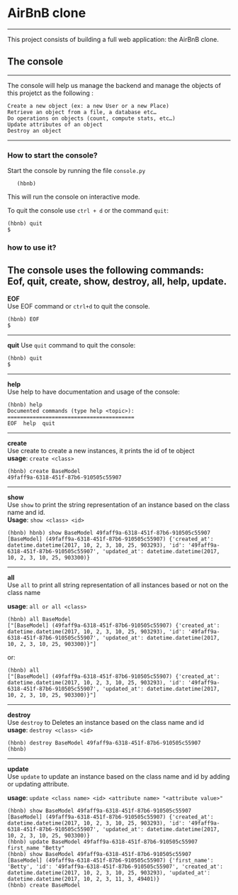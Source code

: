 # AirBnB clone
------------------------------------------------------------
This project consists of building a full web application: the AirBnB clone.  
## The console  
----------------------------------------------------------------
The console will help us manage the backend and manage the objects of this projetct as the following :  

    Create a new object (ex: a new User or a new Place)  
    Retrieve an object from a file, a database etc…  
    Do operations on objects (count, compute stats, etc…)  
    Update attributes of an object  
    Destroy an object  

----------------------------------------------------------------
### How to start the console?  
Start the console by running the file `console.py`  
```$ ./console.py
   (hbnb)
   ```
This will run the console on interactive mode.  

To quit the console use `ctrl + d` or the command `quit`:  
```
(hbnb) quit
$
```
### how to use it?

The console uses the following commands:  
Eof, quit, create, show, destroy, all, help, update.
--------------------------------------------------
**EOF**  
Use EOF command or `ctrl+d` to quit the console.  
```
(hbnb) EOF
$
```
---------------------------------------------------------
**quit**
Use `quit` command to quit the console:  

```
(hbnb) quit
$
```
------------------------------------------------------------
**help**  
Use help to have documentation and usage of the console:  

```
(hbnb) help
Documented commands (type help <topic>):
========================================
EOF  help  quit
```
---------------------------------------------------------------
**create**  
Use create to create a new instances, it prints the id of te object  
**usage**: `create <class>`  
```
(hbnb) create BaseModel
49faff9a-6318-451f-87b6-910505c55907
```
---------------------------------------------------------------
**show**  
Use `show` to print the string representation of an instance based on the class name and id.  
**Usage**: `show <class> <id>`  
```
(hbnb) hbnb) show BaseModel 49faff9a-6318-451f-87b6-910505c55907
[BaseModel] (49faff9a-6318-451f-87b6-910505c55907) {'created_at': datetime.datetime(2017, 10, 2, 3, 10, 25, 903293), 'id': '49faff9a-6318-451f-87b6-910505c55907', 'updated_at': datetime.datetime(2017, 10, 2, 3, 10, 25, 903300)}
```
--------------------------------------------------
**all**  
Use `all` to print all string representation of all instances based or not on the class name  

**usage**: `all or all <class>`  
```
(hbnb) all BaseModel
["[BaseModel] (49faff9a-6318-451f-87b6-910505c55907) {'created_at': datetime.datetime(2017, 10, 2, 3, 10, 25, 903293), 'id': '49faff9a-6318-451f-87b6-910505c55907', 'updated_at': datetime.datetime(2017, 10, 2, 3, 10, 25, 903300)}"]
```
or:  
```
(hbnb) all
["[BaseModel] (49faff9a-6318-451f-87b6-910505c55907) {'created_at': datetime.datetime(2017, 10, 2, 3, 10, 25, 903293), 'id': '49faff9a-6318-451f-87b6-910505c55907', 'updated_at': datetime.datetime(2017, 10, 2, 3, 10, 25, 903300)}"]
```
---------------------------------------------------
**destroy**  
Use `destroy` to Deletes an instance based on the class name and id  
**usage**: `destroy <class> <id>`  
```
(hbnb) destroy BaseModel 49faff9a-6318-451f-87b6-910505c55907
(hbnb)
```
-----------------------------------------------------
**update**  
Use `update` to update an instance based on the class name and id by adding or updating attribute.  

**usage**: `update <class name> <id> <attribute name> "<attribute value>"  `
```
(hbnb) show BaseModel 49faff9a-6318-451f-87b6-910505c55907
[BaseModel] (49faff9a-6318-451f-87b6-910505c55907) {'created_at': datetime.datetime(2017, 10, 2, 3, 10, 25, 903293), 'id': '49faff9a-6318-451f-87b6-910505c55907', 'updated_at': datetime.datetime(2017, 10, 2, 3, 10, 25, 903300)}
(hbnb) update BaseModel 49faff9a-6318-451f-87b6-910505c55907 first_name "Betty"
(hbnb) show BaseModel 49faff9a-6318-451f-87b6-910505c55907
[BaseModel] (49faff9a-6318-451f-87b6-910505c55907) {'first_name': 'Betty', 'id': '49faff9a-6318-451f-87b6-910505c55907', 'created_at': datetime.datetime(2017, 10, 2, 3, 10, 25, 903293), 'updated_at': datetime.datetime(2017, 10, 2, 3, 11, 3, 49401)}
(hbnb) create BaseModel
```
